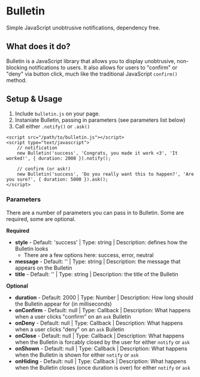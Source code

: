 # Bulletin

Simple JavaScript unobtrusive notifications, dependency free.


## What does it do?

Bulletin is a JavaScript library that allows you to display unobtrusive, non-blocking notifications to users. It also allows for users to "confirm" or "deny" via button click, much like the traditional JavaScript `confirm()` method.

## Setup & Usage

1. Include `bulletin.js` on your page.
2. Instaniate Bulletin, passing in parameters (see parameters list below)
3. Call either `.notify()` or `.ask()`


```
<script src="/path/to/bulletin.js"></script>
<script type="text/javascript">
    // notification
    new Bulletin('success', 'Congrats, you made it work <3', 'It worked!', { duration: 2000 }).notify();

    // confirm (or ask!)
    new Bulletin('success', 'Do you really want this to happen?', 'Are you sure?', { duration: 5000 }).ask();
</script>
```

### Parameters

There are a number of parameters you can pass in to Bulletin. Some are required, some are optional.

**Required**

* **style** - Default: 'success' | Type: string | Description: defines how the Bulletin looks
    * There are a few options here: success, error, neutral
* **message** - Default: '' | Type: string | Description: the message that appears on the Bulletin
* **title** - Default: '' | Type: string | Description: the title of the Bulletin


**Optional**

* **duration** - Default: 2000 | Type: Number | Description: How long should the Bulletin appear for (in milliseconds)
* **onConfirm** - Default: null | Type: Callback | Description: What happens when a user clicks "confirm" on an `ask` Bulletin
* **onDeny** - Default: null | Type: Callback | Description: What happens when a user clicks "deny" on an `ask` Bulletin
* **onClose** - Default: null | Type: Callback | Description: What happens when the Bulletin is forcably closed by the user for either `notify` or `ask`
* **onShown** - Default: null | Type: Callback | Description: What happens when the Bulletin is shown for either `notify` or `ask`
* **onHiding** - Default: null | Type: Callback | Description: What happens when the Bulletin closes (once duration is over) for either `notify` or `ask`
